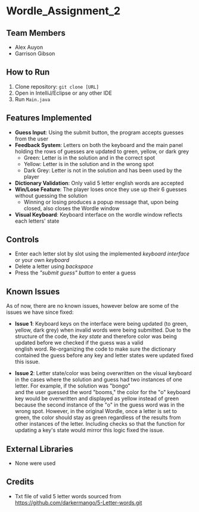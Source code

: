 # Wordle_Assignment_2

## Team Members
- Alex Auyon  
- Garrison Gibson  

## How to Run
1. Clone repository: `git clone [URL]`  
2. Open in IntelliJ/Eclipse or any other IDE  
3. Run `Main.java`  

## Features Implemented
- **Guess Input**: Using the submit button, the program accepts guesses from the user  
- **Feedback System**: Letters on both the keyboard and the main panel holding the rows of guesses are updated to green, yellow, or dark grey
  - Green: Letter is in the solution and in the correct spot
  - Yellow: Letter is in the solution and in the wrong spot
  - Dark Grey: Letter is not in the solution and has been used by the player
- **Dictionary Validation**: Only valid 5 letter english words are accepted
- **Win/Lose Feature**: The player loses once they use up their 6 guesses without guessing the solution
  - Winning or losing produces a popup message that, upon being closed, also closes the Wordle window
- **Visual Keyboard**: Keyboard interface on the wordle window reflects each letters' state

## Controls
- Enter each letter slot by slot using the implemented *keyboard interface* or your own *keyboard*
- Delete a letter using *backspace*
- Press the *"submit guess" button* to enter a guess

## Known Issues  
As of now, there are no known issues, however below are some of the issues we have since fixed:  
- **Issue 1**: Keyboard keys on the interface were being updated (to green, yellow, dark grey) when invalid words were being submitted.
  Due to the structure of the code, the *key state* and therefore color was being updated before we checked if the guess was a valid  
  english word. Re-organizing the code to make sure the dictionary contained the guess before any key and letter states were updated fixed this issue. 

- **Issue 2**: Letter state/color was being overwritten on the visual keyboard in the cases where the solution and guess had two instances of one letter. For example, if the solution was "bongo"  
  and the user guessed the word "booms," the color for the "o" keyboard key would be overwritten and displayed as yellow instead of green because the second instance of the "o" in the guess word
  was in the wrong spot. However, in the original Wordle, once a letter is set to green, the color should stay as green regardless of the results from other instances of the letter. Including checks so
  that the function for updating a key's state would mirror this logic fixed the issue. 

## External Libraries
- None were used

## Credits
- Txt file of valid 5 letter words sourced from https://github.com/darkermango/5-Letter-words.git
